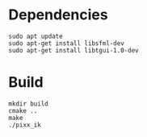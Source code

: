 # Dependencies
```
sudo apt update
sudo apt-get install libsfml-dev
sudo apt-get install libtgui-1.0-dev
```

# Build
```
mkdir build
cmake ..
make
./pixx_ik
```
